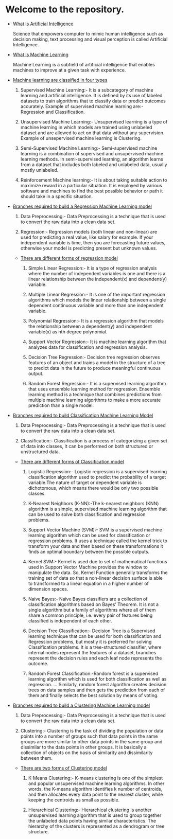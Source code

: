 # Welcome to the repository.

- [What is Artificial Intelligence](What-is-Artificial-Intelligence)

  Science that empowers computer to mimic human intelligence such as decision making, text processing and visual perception is called Artificial Intelligence.

- [What is Machine Learning](What-is-machine-Learning)

   Machine Learning is a subfield of artificial intelligence that enables machines to improve at a given task with experience.

- [Machine learning are classified in four types](Machine-learning-are-classified-in-four-types)
   
   1. Supervised Machine Learning:- It is a subcategory of machine learning and artificial intelligence. It is defined by its use of labeled datasets to train algorithms that to       classify data or predict outcomes accurately.
      Example of supervised machine learning are:- Regression and Classification.
   
   2. Unsupervised Machine Learning:- Unsupervised learning is a type of machine learning in which models are trained using unlabeled dataset and are allowed to act on that data       without any supervision.
      Example of unsepervised machine learning is Clustering.
      
   3. Semi-Supervised Machine Learning:- Semi-supervised machine learning is a combination of supervised and unsupervised machine learning methods. In semi-supervised                 learning, an algorithm learns from a dataset that includes both labeled and unlabeled data, usually mostly unlabeled.
   
   4. Reinforcement Machine learning:- It is about taking suitable action to maximize reward in a particular situation. It is employed by various software and machines to find         the best possible behavior or path it should take in a specific situation.

- [Branches required to build a Regression Machine Learning model](Branches-required-to-build-a-Regression-Machine-Learning-model)

   1. Data Preprocessing:- Data Preprocessing is a technique that is used to convert the raw data into a clean data set.

   2. Regression:- Regression models (both linear and non-linear) are used for predicting a real value, like salary for example. If your independent variable is time, then you        are forecasting future values, otherwise your model is predicting present but unknown values.

   - [There are different forms of regression model](There-are-different-forms-of-regression-model)
   
      1. Simple Linear Regression:- It is a type of regression analysis where the number of independent variables is one and there is a linear relationship between the                    independent(x) and dependent(y) variable.
      
      2. Multiple Linear Regression:- It is one of the important regression algorithms which models the linear relationship between a single dependent continuous variable and            more than one independent variable. 
      
      3. Polynomial Regression:- It is a regression algorithm that models the relationship between a dependent(y) and independent variable(x) as nth degree polynomial.
     
      4. Support Vector Regression:- It is machine learning algorithm that analyzes data for classification and regression analysis.
     
      5. Decision Tree Regression:- Decision tree regression observes features of an object and trains a model in the structure of a tree to predict data in the future to                produce meaningful continuous output. 
      
      6. Random Forest Regression:- It is a supervised learning algorithm that uses ensemble learning method for regression. Ensemble learning method is a technique that                  combines predictions from multiple machine learning algorithms to make a more accurate prediction than a single model.   
      
- [Branches required to build Classification Machine Learning Model](Branches-required-to-build-Classification-Machine-Learning-Model)
 
  1. Data Preprocessing:- Data Preprocessing is a technique that is used to convert the raw data into a clean data set.
  
  2. Classification:- Classification is a process of categorizing a given set of data into classes, It can be performed on both structured or unstructured data. 
  
  - [There are different forms of Classification model](There-are-different-forms-of-Classification-model)
  
     1. Logistic Regression:- Logistic regression is a supervised learning classification algorithm used to predict the probability of a target variable.The nature of target or           dependent variable is dichotomous, which means there would be only two possible classes.
     
     2. K-Nearest Neighbors (K-NN):-The k-nearest neighbors (KNN) algorithm is a simple, supervised machine learning algorithm that can be used to solve both classification and           regression problems.
     
     3. Support Vector Machine (SVM):- SVM is a supervised machine learning algorithm which can be used for classification or regression problems. It uses a technique called the           kernel trick to transform your data and then based on these transformations it finds an optimal boundary between the possible outputs.
     
     4. Kernel SVM:- Kernel is used due to set of mathematical functions used in Support Vector Machine provides the window to manipulate the data. So, Kernel Function generally           transforms the training set of data so that a non-linear decision surface is able to transformed to a linear equation in a higher number of dimension spaces.
     
     5. Naive Bayes:- Naive Bayes classifiers are a collection of classification algorithms based on Bayes’ Theorem. It is not a single algorithm but a family of algorithms where         all of them share a common principle, i.e. every pair of features being classified is independent of each other.
     
     6. Decision Tree Classification:- Decision Tree is a Supervised learning technique that can be used for both classification and Regression problems, but mostly it is                 preferred for solving Classification problems. It is a tree-structured classifier, where internal nodes represent the features of a dataset, branches represent the                 decision rules and each leaf node represents the outcome.
    
    7. Random Forest Classification:-Random forest is a supervised learning algorithm which is used for both classification as well as regression. ... Similarly, random forest            algorithm creates decision trees on data samples and then gets the prediction from each of them and finally selects the best solution by means of voting.

- [Branches required to build a Clustering Machine Learning model](Branches-required-to-build-a-Clustering-Machine-Learning-model)

  1.  Data Preprocessing:- Data Preprocessing is a technique that is used to convert the raw data into a clean data set.
  
  2.  Clustering:- Clustering is the task of dividing the population or data points into a number of groups such that data points in the same groups are more similar to other data       points in the same group and dissimilar to the data points in other groups. It is basically a collection of objects on the basis of similarity and dissimilarity between           them.
  
  - [There are two forms of Clustering model](There-are-two-forms-of-Clustering-model)
  
    1. K-Means Clustering:- K-means clustering is one of the simplest and popular unsupervised machine learning algorithms. In other words, the K-means algorithm identifies k            number of centroids, and then allocates every data point to the nearest cluster, while keeping the centroids as small as possible.
    
    2. Hierarchical Clustering:- Hierarchical clustering is another unsupervised learning algorithm that is used to group together the unlabeled data points having similar                characteristics. The hierarchy of the clusters is represented as a dendrogram or tree structure.
  

  
